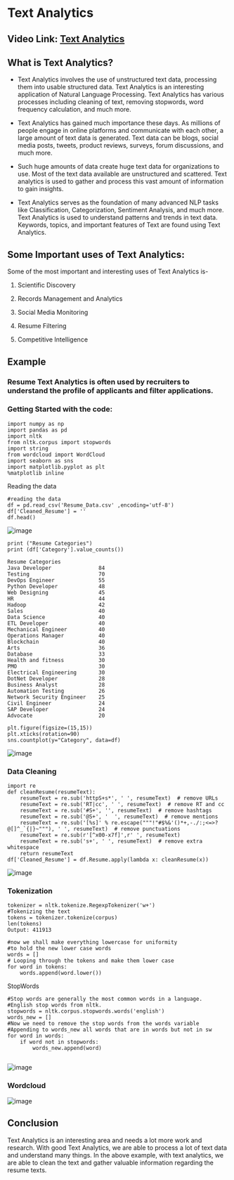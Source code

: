 # Text Analytics

## Video Link: [Text Analytics]()

## What is Text Analytics?

- Text Analytics involves the use of unstructured text data, processing them into usable structured data. Text Analytics is an interesting application of Natural Language Processing. Text Analytics has various processes including cleaning of text, removing stopwords, word frequency calculation, and much more.

- Text Analytics has gained much importance these days. As millions of people engage in online platforms and communicate with each other, a large amount of text data is generated. Text data can be blogs, social media posts, tweets, product reviews, surveys, forum discussions, and much more. 
- Such huge amounts of data create huge text data for organizations to use. Most of the text data available are unstructured and scattered. Text analytics is used to gather and process this vast amount of information to gain insights.
- Text Analytics serves as the foundation of many advanced NLP tasks like Classification, Categorization, Sentiment Analysis, and much more. Text Analytics is used to understand patterns and trends in text data. Keywords, topics, and important features of Text are found using Text Analytics.

## Some Important uses of Text Analytics:
Some of the most important and interesting uses of Text Analytics is-

1. Scientific Discovery

2. Records Management and Analytics

3. Social Media Monitoring

4. Resume Filtering

5. Competitive Intelligence

## Example 

### Resume Text Analytics is often used by recruiters to understand the profile of applicants and filter applications. 

### Getting Started with the code:

```
import numpy as np
import pandas as pd
import nltk
from nltk.corpus import stopwords
import string
from wordcloud import WordCloud
import seaborn as sns
import matplotlib.pyplot as plt
%matplotlib inline
```

Reading the data

```
#reading the data
df = pd.read_csv('Resume_Data.csv' ,encoding='utf-8')
df['Cleaned_Resume'] = ''
df.head()
```

![image](https://user-images.githubusercontent.com/63282184/143733542-b316c831-e6dd-4661-8410-2e393b7a7154.png)

```
print ("Resume Categories")
print (df['Category'].value_counts())
```

```
Resume Categories
Java Developer               84
Testing                      70
DevOps Engineer              55
Python Developer             48
Web Designing                45
HR                           44
Hadoop                       42
Sales                        40
Data Science                 40
ETL Developer                40
Mechanical Engineer          40
Operations Manager           40
Blockchain                   40
Arts                         36
Database                     33
Health and fitness           30
PMO                          30
Electrical Engineering       30
DotNet Developer             28
Business Analyst             28
Automation Testing           26
Network Security Engineer    25
Civil Engineer               24
SAP Developer                24
Advocate                     20
```

```
plt.figure(figsize=(15,15))
plt.xticks(rotation=90)
sns.countplot(y="Category", data=df)
```

![image](https://user-images.githubusercontent.com/63282184/143733576-b4ed5cf6-274d-47ec-8df5-bc65e641038d.png)

### Data Cleaning

```
import re
def cleanResume(resumeText):
    resumeText = re.sub('httpS+s*', ' ', resumeText)  # remove URLs
    resumeText = re.sub('RT|cc', ' ', resumeText)  # remove RT and cc
    resumeText = re.sub('#S+', '', resumeText)  # remove hashtags
    resumeText = re.sub('@S+', '  ', resumeText)  # remove mentions
    resumeText = re.sub('[%s]' % re.escape("""!"#$%&'()*+,-./:;<=>?@[]^_`{|}~"""), ' ', resumeText)  # remove punctuations
    resumeText = re.sub(r'[^x00-x7f]',r' ', resumeText) 
    resumeText = re.sub('s+', ' ', resumeText)  # remove extra whitespace
    return resumeText
df['Cleaned_Resume'] = df.Resume.apply(lambda x: cleanResume(x))
```

![image](https://user-images.githubusercontent.com/63282184/143733604-545b1988-7274-47b8-9cb7-068b78e2af6c.png)


### Tokenization

```
tokenizer = nltk.tokenize.RegexpTokenizer('w+')
#Tokenizing the text
tokens = tokenizer.tokenize(corpus)
len(tokens)
Output: 411913

#now we shall make everything lowercase for uniformity
#to hold the new lower case words
words = []
# Looping through the tokens and make them lower case
for word in tokens:
    words.append(word.lower())
```

StopWords

```
#Stop words are generally the most common words in a language.
#English stop words from nltk.
stopwords = nltk.corpus.stopwords.words('english')
words_new = []
#Now we need to remove the stop words from the words variable
#Appending to words_new all words that are in words but not in sw
for word in words:
    if word not in stopwords:
        words_new.append(word)
        
```

![image](https://user-images.githubusercontent.com/63282184/143733637-39fbe511-d9e5-41d8-a96a-1e59348f5f40.png)


### Wordcloud

![image](https://user-images.githubusercontent.com/63282184/143733715-31efaa95-aa15-4d89-88b0-98f74e742ced.png)


## Conclusion

Text Analytics is an interesting area and needs a lot more work and research. With good Text Analytics, we are able to process a lot of text data and understand many things. In the above example, with text analytics, we are able to clean the text and gather valuable information regarding the resume texts.
